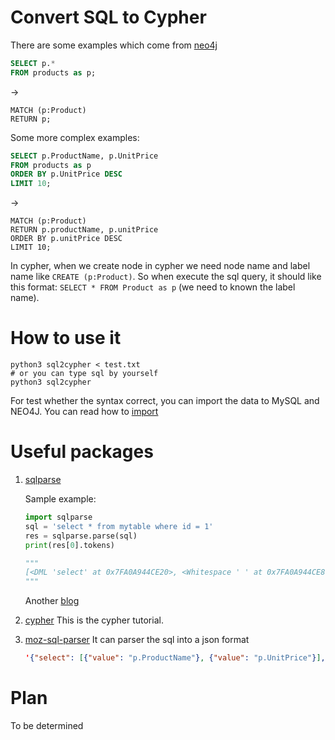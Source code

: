 # Convert SQL to Cypher

There are some examples which come from [neo4j](https://neo4j.com/developer/guide-sql-to-cypher/)

```sql
SELECT p.*
FROM products as p;
```
->
```cypher
MATCH (p:Product)
RETURN p;
```

Some more complex examples:
```sql
SELECT p.ProductName, p.UnitPrice
FROM products as p
ORDER BY p.UnitPrice DESC
LIMIT 10;
```
->
```cypher
MATCH (p:Product)
RETURN p.productName, p.unitPrice
ORDER BY p.unitPrice DESC
LIMIT 10;
```

In cypher, when we create node in cypher we need node name and label name like `CREATE (p:Product)`. 
So when execute the sql query, it should like this format: `SELECT * FROM Product as p` (we need to known the label name).

# How to use it

```shell script
python3 sql2cypher < test.txt
# or you can type sql by yourself
python3 sql2cypher
```

For test whether the syntax correct, you can import the data to MySQL and NEO4J.
You can read how to [import](/data/README.md) 

# Useful packages

1. [sqlparse](https://sqlparse.readthedocs.io/en/latest/intro/)

   Sample example:

   ```python
   import sqlparse
   sql = 'select * from mytable where id = 1'
   res = sqlparse.parse(sql)
   print(res[0].tokens)
   
   """
   [<DML 'select' at 0x7FA0A944CE20>, <Whitespace ' ' at 0x7FA0A944CE80>, <Wildcard '*' at 0x7FA0A944CEE0>, <Whitespace ' ' at 0x7FA0A944CF40>, <Keyword 'from' at 0x7FA0A944CFA0>, <Whitespace ' ' at 0x7FA0A9454040>, <Identifier 'somesc...' at 0x7FA0A9445CF0>, <Whitespace ' ' at 0x7FA0A94541C0>, <Where 'where ...' at 0x7FA0A9445C80>]
   """
   ```

   Another [blog](https://blog.csdn.net/qq_39607437/article/details/79620383)

2. [cypher](https://www.w3cschool.cn/neo4j/neo4j_cql_match_command.html)
    This is the cypher tutorial.

3. [moz-sql-parser](https://github.com/mozilla/moz-sql-parser)
    It can parser the sql into a json format
    ```json
   '{"select": [{"value": "p.ProductName"}, {"value": "p.UnitPrice"}], "from": {"value": "products", "name": "p"}, "orderby": {"value": "p.UnitPrice", "sort": "desc"}, "limit": 10}'
    ```

# Plan

To be determined